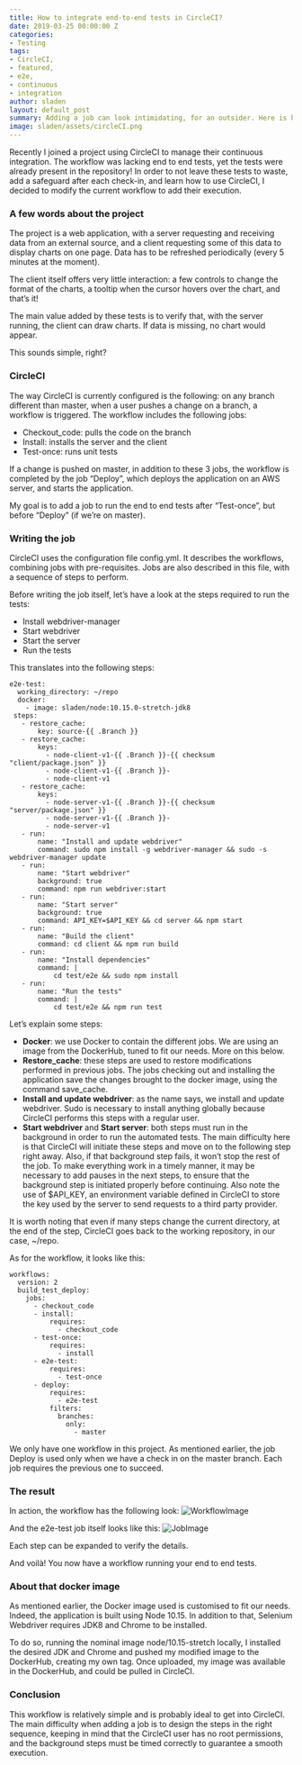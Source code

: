 ```yaml
---
title: How to integrate end-to-end tests in CircleCI?
date: 2019-03-25 00:00:00 Z
categories:
- Testing
tags:
- CircleCI,
- featured,
- e2e,
- continuous
- integration
author: sladen
layout: default_post
summary: Adding a job can look intimidating, for an outsider. Here is how I approached this task to integrate my end to end tests into an existing workflow
image: sladen/assets/circleCI.png
---
```


Recently I joined a project using CircleCI to manage their continuous integration. The workflow was lacking end to end tests, yet the tests were already present in the repository!
In order to not leave these tests to waste, add a safeguard after each check-in, and learn how to use CircleCI, I decided to modify the current workflow to add their execution.

### A few words about the project
The project is a web application, with a server requesting and receiving data from an external source, and a client requesting some of this data to display charts on one page. Data has to be refreshed periodically (every 5 minutes at the moment). 

The client itself offers very little interaction: a few controls to change the format of the charts, a tooltip when the cursor hovers over the chart, and that’s it!

The main value added by these tests is to verify that, with the server running, the client can draw charts. If data is missing, no chart would appear.

This sounds simple, right? 

### CircleCI
The way CircleCI is currently configured is the following: on any branch different than master, when a user pushes a change on a branch, a workflow is triggered.
The workflow includes the following jobs:

- Checkout_code: pulls the code on the branch
- Install: installs the server and the client
- Test-once: runs unit tests

If a change is pushed on master, in addition to these 3 jobs, the workflow is completed by the job “Deploy”, which deploys the application on an AWS server, and starts the application.

My goal is to add a job to run the end to end tests after “Test-once”, but before “Deploy” (if we’re on master).


### Writing the job
CircleCI uses the configuration file config.yml. It describes the workflows, combining jobs with pre-requisites. Jobs are also described in this file, with a sequence of steps to perform.

Before writing the job itself, let’s have a look at the steps required to run the tests:

- Install webdriver-manager
- Start webdriver
- Start the server
- Run the tests



This translates into the following steps:

    e2e-test:
      working_directory: ~/repo
      docker:
        - image: sladen/node:10.15.0-stretch-jdk8
     steps:
       - restore_cache:
           key: source-{{ .Branch }}
       - restore_cache:
           keys: 
             - node-client-v1-{{ .Branch }}-{{ checksum "client/package.json" }}
             - node-client-v1-{{ .Branch }}-
             - node-client-v1
       - restore_cache:
           keys: 
             - node-server-v1-{{ .Branch }}-{{ checksum "server/package.json" }}
             - node-server-v1-{{ .Branch }}-
             - node-server-v1
       - run: 
           name: "Install and update webdriver"
           command: sudo npm install -g webdriver-manager && sudo -s webdriver-manager update
       - run: 
           name: "Start webdriver"
           background: true
           command: npm run webdriver:start
       - run: 
           name: "Start server"
           background: true
           command: API_KEY=$API_KEY && cd server && npm start
       - run: 
           name: "Build the client"
           command: cd client && npm run build
       - run:
           name: "Install dependencies"
           command: | 
               cd test/e2e && sudo npm install
       - run:
           name: "Run the tests"
           command: |
               cd test/e2e && npm run test

Let’s explain some steps:

- **Docker**: we use Docker to contain the different jobs. We are using an image from the DockerHub, tuned to fit our needs. More on this below.
- **Restore_cache**: these steps are used to restore modifications performed in previous jobs. The jobs checking out and installing the application save the changes brought to the docker image, using the command save_cache.
- **Install and update webdriver**: as the name says, we install and update webdriver. Sudo is necessary to install anything globally because CircleCI performs this steps with a regular user.
- **Start webdriver** and **Start server**: both steps must run in the background in order to run the automated tests. The main difficulty here is that CircleCI will initiate these steps and move on to the following step right away. Also, if that background step fails, it won’t stop the rest of the job. To make everything work in a timely manner, it may be necessary to add pauses in the next steps, to ensure that the background step is initiated properly before continuing. Also note the use of $API_KEY, an environment variable defined in CircleCI to store the key used by the server to send requests to a third party provider.

It is worth noting that even if many steps change the current directory, at the end of the step, CircleCI goes back to the working repository, in our case, ~/repo.

As for the workflow, it looks like this:

    workflows:
      version: 2
      build_test_deploy:
        jobs:
          - checkout_code
          - install:
              requires:
                - checkout_code
          - test-once:
              requires:
                - install
          - e2e-test:
              requires:
                - test-once
          - deploy:
              requires:
                - e2e-test
              filters:
                branches:
                  only:
                    - master

We only have one workflow in this project. As mentioned earlier, the job Deploy is used only when we have a check in on the master branch.
Each job requires the previous one to succeed.

### The result
In action, the workflow has the following look:
 ![WorkflowImage]({{site.baseurl}}/sladen/assets/BlogCCIWorkflow.png)
 

And the e2e-test job itself looks like this:
 ![JobImage]({{site.baseurl}}/sladen/assets/BlogCCIJob.png)
 
Each step can be expanded to verify the details.

And voilà!
You now have a workflow running your end to end tests.

### About that docker image
As mentioned earlier, the Docker image used is customised to fit our needs. Indeed, the application is built using Node 10.15. In addition to that, Selenium Webdriver requires JDK8 and Chrome to be installed.

To do so, running the nominal image node/10.15-stretch locally, I installed the desired JDK and Chrome and pushed my modified image to the DockerHub, creating my own tag. Once uploaded, my image was available in the DockerHub, and could be pulled in CircleCI.

### Conclusion
This workflow is relatively simple and is probably ideal to get into CircleCI. The main difficulty when adding a job is to design the steps in the right sequence, keeping in mind that the CircleCI user has no root permissions, and the background steps must be timed correctly to guarantee a smooth execution.
